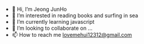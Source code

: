 - 👋 Hi, I’m Jeong JunHo
- 👀 I’m interested in reading books and surfing in sea
- 🌱 I’m currently learning javascript
- 💞️ I’m looking to collaborate on ...
- 📫 How to reach me lovemehui12312@gmail.com

<!---
zunzuni/zunzuni is a ✨ special ✨ repository because its `README.md` (this file) appears on your GitHub profile.
You can click the Preview link to take a look at your changes.
--->
